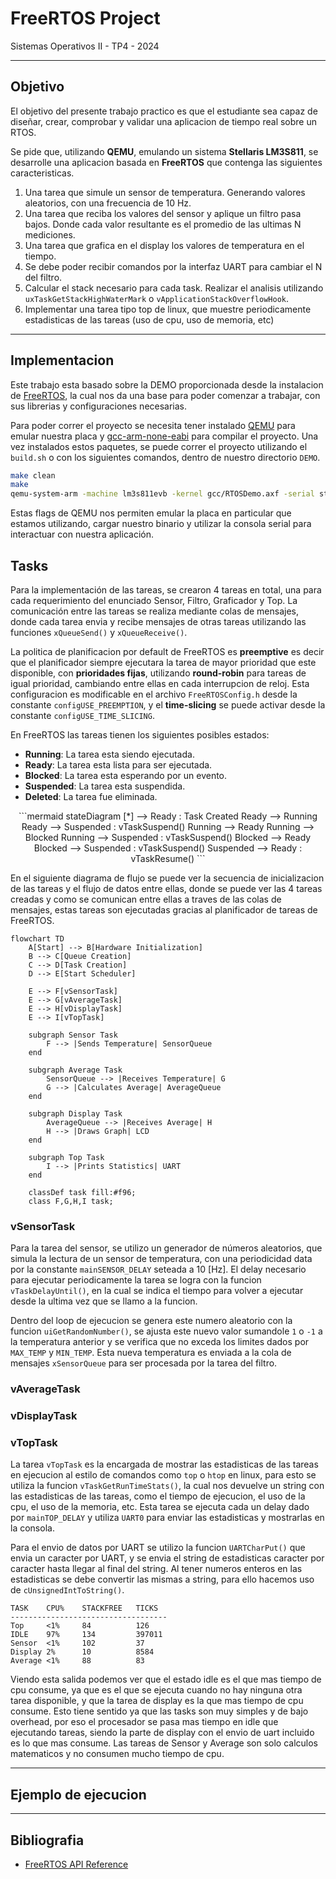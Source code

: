 # FreeRTOS Project
Sistemas Operativos II - TP4 - 2024

---

## Objetivo
El objetivo del presente trabajo practico es que el estudiante sea capaz de diseñar, crear, comprobar y validar una aplicacion de tiempo real sobre un RTOS.

Se pide que, utilizando **QEMU**, emulando un sistema **Stellaris LM3S811**, se desarrolle una aplicacion basada en **FreeRTOS** que contenga las siguientes caracteristicas.

1. Una tarea que simule un sensor de temperatura. Generando valores aleatorios, con una frecuencia de 10 Hz.
2. Una tarea que reciba los valores del sensor y aplique un filtro pasa bajos. Donde cada valor resultante es el promedio de las ultimas N mediciones.
3. Una tarea que grafica en el display los valores de temperatura en el tiempo.
4. Se debe poder recibir comandos por la interfaz UART para cambiar el N del filtro.
5. Calcular el stack necesario para cada task. Realizar el analisis utilizando
`uxTaskGetStackHighWaterMark` o `vApplicationStackOverflowHook`.
6. Implementar una tarea tipo top de linux, que muestre periodicamente estadisticas de las tareas (uso de cpu, uso de memoria, etc)

---

## Implementacion
Este trabajo esta basado sobre la DEMO proporcionada desde la instalacion de [FreeRTOS](https://www.freertos.org/a00104.html), la cual nos da una base para poder comenzar a trabajar, con sus librerias y configuraciones necesarias.

Para poder correr el proyecto se necesita tener instalado [QEMU](https://www.qemu.org/download/) para emular nuestra placa y [gcc-arm-none-eabi](https://developer.arm.com/downloads/-/gnu-rm) para compilar el proyecto. Una vez instalados estos paquetes, se puede correr el proyecto utilizando el `build.sh` o con los siguientes comandos, dentro de nuestro directorio `DEMO`.

```bash
make clean
make
qemu-system-arm -machine lm3s811evb -kernel gcc/RTOSDemo.axf -serial stdio
```

Estas flags de QEMU nos permiten emular la placa en particular que estamos utilizando, cargar nuestro binario y utilizar la consola serial para interactuar con nuestra aplicación.

## Tasks
Para la implementación de las tareas, se crearon 4 tareas en total, una para cada requerimiento del enunciado Sensor, Filtro, Graficador y Top. La comunicación entre las tareas se realiza mediante colas de mensajes, donde cada tarea envia y recibe mensajes de otras tareas utilizando las funciones `xQueueSend()` y `xQueueReceive()`.

La politica de planificacion por default de FreeRTOS es **preemptive** es decir que el planificador siempre ejecutara la tarea de mayor prioridad que este disponible, con **prioridades fijas**, utilizando **round-robin** para tareas de igual prioridad, cambiando entre ellas en cada interrupcion de reloj. Esta configuracion es modificable en el archivo `FreeRTOSConfig.h` desde la constante `configUSE_PREEMPTION`, y el **time-slicing** se puede activar desde la constante `configUSE_TIME_SLICING`.

En FreeRTOS las tareas tienen los siguientes posibles estados:
- **Running**: La tarea esta siendo ejecutada.
- **Ready**: La tarea esta lista para ser ejecutada.
- **Blocked**: La tarea esta esperando por un evento.
- **Suspended**: La tarea esta suspendida.
- **Deleted**: La tarea fue eliminada.

<p align="center">
    ```mermaid
    stateDiagram
        [*] --> Ready : Task Created
        Ready --> Running
        Ready --> Suspended : vTaskSuspend()
        Running --> Ready
        Running --> Blocked
        Running --> Suspended : vTaskSuspend()
        Blocked --> Ready
        Blocked --> Suspended : vTaskSuspend()
        Suspended --> Ready : vTaskResume()
    ```
</p>


En el siguiente diagrama de flujo se puede ver la secuencia de inicializacion de las tareas y el flujo de datos entre ellas, donde se puede ver las 4 tareas creadas y como se comunican entre ellas a traves de las colas de mensajes, estas tareas son ejecutadas gracias al planificador de tareas de FreeRTOS.

```mermaid
flowchart TD
    A[Start] --> B[Hardware Initialization]
    B --> C[Queue Creation]
    C --> D[Task Creation]
    D --> E[Start Scheduler]

    E --> F[vSensorTask]
    E --> G[vAverageTask]
    E --> H[vDisplayTask]
    E --> I[vTopTask]

    subgraph Sensor Task
        F --> |Sends Temperature| SensorQueue
    end

    subgraph Average Task
        SensorQueue --> |Receives Temperature| G
        G --> |Calculates Average| AverageQueue
    end

    subgraph Display Task
        AverageQueue --> |Receives Average| H
        H --> |Draws Graph| LCD
    end

    subgraph Top Task
        I --> |Prints Statistics| UART
    end

    classDef task fill:#f96;
    class F,G,H,I task;
```

### vSensorTask
Para la tarea del sensor, se utilizo un generador de números aleatorios, que simula la lectura de un sensor de temperatura, con una periodicidad data por la constante `mainSENSOR_DELAY` seteada a 10 [Hz]. El delay necesario para ejecutar periodicamente la tarea se logra con la funcion `vTaskDelayUntil()`, en la cual se indica el tiempo para volver a ejecutar desde la ultima vez que se llamo a la funcion.

Dentro del loop de ejecucion se genera este numero aleatorio con la funcion `uiGetRandomNumber()`, se ajusta este nuevo valor sumandole `1` o `-1` a la temperatura anterior y se verifica que no exceda los limites dados por `MAX_TEMP` y `MIN_TEMP`. Esta nueva temperatura es enviada a la cola de mensajes `xSensorQueue` para ser procesada por la tarea del filtro.

### vAverageTask


### vDisplayTask


### vTopTask
La tarea `vTopTask` es la encargada de mostrar las estadisticas de las tareas en ejecucion al estilo de comandos como `top` o `htop` en linux, para esto se utiliza la funcion `vTaskGetRunTimeStats()`, la cual nos devuelve un string con las estadisticas de las tareas, como el tiempo de ejecucion, el uso de la cpu, el uso de la memoria, etc. Esta tarea se ejecuta cada un delay dado por `mainTOP_DELAY` y utiliza `UART0` para enviar las estadisticas y mostrarlas en la consola.

Para el envio de datos por UART se utilizo la funcion `UARTCharPut()` que envia un caracter por UART, y se envia el string de estadisticas caracter por caracter hasta llegar al final del string. Al tener numeros enteros en las estadisticas se debe convertir las mismas a string, para ello hacemos uso de `cUnsignedIntToString()`.

```
TASK    CPU%    STACKFREE   TICKS
-----------------------------------
Top     <1%     84          126
IDLE	97%     134         397011
Sensor	<1%     102         37
Display	2%      10          8584
Average	<1%     88          83
```

Viendo esta salida podemos ver que el estado idle es el que mas tiempo de cpu consume, ya que es el que se ejecuta cuando no hay ninguna otra tarea disponible, y que la tarea de display es la que mas tiempo de cpu consume. Esto tiene sentido ya que las tasks son muy simples y de bajo overhead, por eso el procesador se pasa mas tiempo en idle que ejecutando tareas, siendo la parte de display con el envio de uart incluido es lo que mas consume. Las tareas de Sensor y Average son solo calculos matematicos y no consumen mucho tiempo de cpu.

---

## Ejemplo de ejecucion


---

## Bibliografia
- [FreeRTOS API Reference](https://freertos.org/a00106.html)
